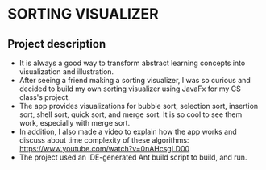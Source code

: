 # SORTING VISUALIZER
## Project description
- It is always a good way to transform abstract learning concepts into visualization and illustration.
- After seeing a friend making a sorting visualizer, I was so curious and decided to build my own sorting visualizer using JavaFx for my CS class's project.
- The app provides visualizations for bubble sort, selection sort, insertion sort, shell sort, quick sort, and merge sort. It is so cool to see them work, especially with merge sort.
- In addition, I also made a video to explain how the app works and discuss about time complexity of these algorithms: https://www.youtube.com/watch?v=0nAHcsgLD00
- The project used an IDE-generated Ant build script to build, and run.
